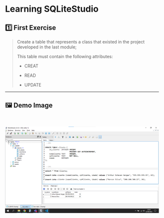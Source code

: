 # Learning SQLiteStudio

## 1️⃣ First Exercise

> Create a table that represents a class that existed in the project developed in the last module;
>
> This table must contain the following attributes:
>
> - CREAT
>
> - READ
> 
> - UPDATE

---

## 🖼 Demo Image 

<br>

![Exercise_01](https://github.com/ArthurEstevan/Entra21_Class_Relational_Bank/blob/main/Class_01/First_SCRIPT/Class_01.png)
